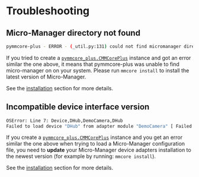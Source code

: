 # Troubleshooting

## Micro-Manager directory not found

```sh
pymmcore-plus - ERROR - (_util.py:131) could not find micromanager directory. Please run 'mmcore install'
```

If you tried to create a [`pymmcore_plus.CMMCorePlus`](api/cmmcoreplus.md) instance and got an
error similar the one above, it means that pymmcore-plus was unable to find micro-manager on on your system.
Please run `mmcore install` to install the latest version of Micro-Manager.

See the [installation](install.md#installing-micro-manager-device-adapters) section for more details.

## Incompatible device interface version

```sh
OSError: Line 7: Device,DHub,DemoCamera,DHub
Failed to load device "DHub" from adapter module "DemoCamera" [ Failed to load device adapter "DemoCamera" from "/Users/fdrgsp/Library/Application Support/pymmcore-plus/mm/Micro-Manager-2.0.1-20210715/libmmgr_dal_DemoCamera" [ Incompatible device interface version (required = 71; found = 70) ] ]
```

If you create a [`pymmcore_plus.CMMCorePlus`](api/cmmcoreplus.md) instance and you get an error similar the one above when trying to load a Micro-Manager configuration file, you need to **update** your Micro-Manager device adapters installation to the newest version (for example by running: `mmcore install`).

See the [installation](install.md#installing-micro-manager-device-adapters) section for more details.
